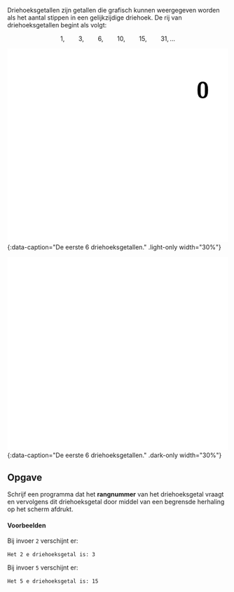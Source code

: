 Driehoeksgetallen zijn getallen die grafisch kunnen weergegeven worden als het aantal stippen in een gelijkzijdige driehoek. De rij van driehoeksgetallen begint als volgt:

$$
    \mathsf{1,\qquad 3,\qquad 6,\qquad 10,\qquad 15,\qquad 31,\ldots}
$$

![De eerste 6 driehoeksgetallen.](media/image.png "De eerste 6 driehoeksgetallen."){:data-caption="De eerste 6 driehoeksgetallen." .light-only width="30%"}

![De eerste 6 driehoeksgetallen.](media/image_dark.png "De eerste 6 driehoeksgetallen."){:data-caption="De eerste 6 driehoeksgetallen." .dark-only width="30%"}


## Opgave
Schrijf een programma dat het **rangnummer** van het driehoeksgetal vraagt en vervolgens dit driehoeksgetal door middel van een begrensde herhaling op het scherm afdrukt.

#### Voorbeelden
Bij invoer `2` verschijnt er:
```
Het 2 e driehoeksgetal is: 3
```

Bij invoer `5` verschijnt er:
```
Het 5 e driehoeksgetal is: 15
```